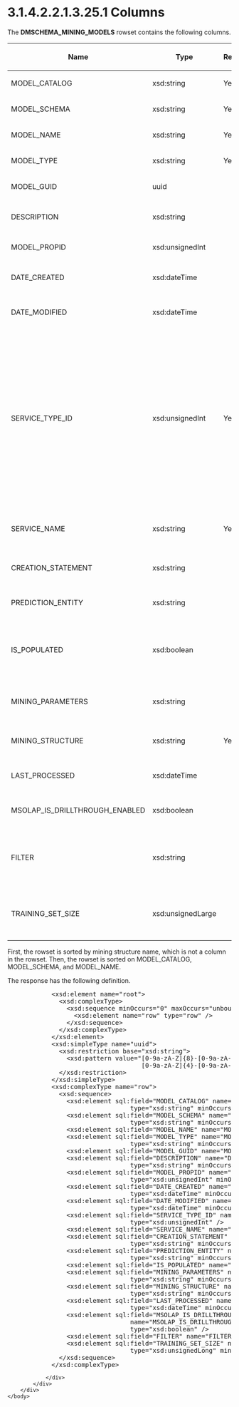 <html dir="LTR" xmlns:mshelp="http://msdn.microsoft.com/mshelp" xmlns:ddue="http://ddue.schemas.microsoft.com/authoring/2003/5" xmlns:xlink="http://www.w3.org/1999/xlink" xmlns:tool="http://www.microsoft.com/tooltip">
    <head>
        <meta http-equiv="Content-Type" content="text/html; CHARSET=utf-8"></meta>
        <meta name="save" content="history"></meta>
        <title>3.1.4.2.2.1.3.25.1 Columns</title>
        <xml>
            <mshelp:toctitle title="3.1.4.2.2.1.3.25.1 Columns"></mshelp:toctitle>
            <mshelp:rltitle title="[MS-SSAS]: Columns"></mshelp:rltitle>
            <mshelp:keyword index="A" term="d010f32c-a2f9-4c3b-a13d-f6d56695c1be"></mshelp:keyword>
            <mshelp:attr name="DCSext.ContentType" value="open specification"></mshelp:attr>
            <mshelp:attr name="AssetID" value="d010f32c-a2f9-4c3b-a13d-f6d56695c1be"></mshelp:attr>
            <mshelp:attr name="TopicType" value="kbRef"></mshelp:attr>
            <mshelp:attr name="DCSext.Title" value="[MS-SSAS]: Columns" />
        </xml>
    </head>
    <body>
        <div id="header">
            <h1 class="heading">3.1.4.2.2.1.3.25.1 Columns</h1>
        </div>
        <div id="mainSection">
            <div id="mainBody">
                <div id="allHistory" class="saveHistory"></div>
                <div id="sectionSection0" class="section" name="collapseableSection">
                    

<p>The <b>DMSCHEMA_MINING_MODELS</b> rowset contains the
following columns.</p>

<table>
 <thead>
  <tr>
   <th>
   <p>Name</p>
   </th>
   <th>
   <p>Type</p>
   </th>
   <th>
   <p>Restriction</p>
   </th>
   <th>
   <p>Description</p>
   </th>
  </tr>
 </thead>
 <tr>
  <td>
  <p>MODEL_CATALOG</p>
  </td>
  <td>
  <p>xsd:string</p>
  </td>
  <td>
  <p>Yes</p>
  </td>
  <td>
  <p>The catalog name.</p>
  </td>
 </tr>
 <tr>
  <td>
  <p>MODEL_SCHEMA</p>
  </td>
  <td>
  <p>xsd:string</p>
  </td>
  <td>
  <p>Yes</p>
  </td>
  <td>
  <p>The unqualified schema name.<a id="Appendix_A_Target_247"></a><a href="b9ac4859-2662-44ca-b131-9addd8b953dc.htm#Appendix_A_247" aria-label="Product behavior note 247">&lt;247&gt;</a></p>
  </td>
 </tr>
 <tr>
  <td>
  <p>MODEL_NAME</p>
  </td>
  <td>
  <p>xsd:string</p>
  </td>
  <td>
  <p>Yes</p>
  </td>
  <td>
  <p>The mining model name.</p>
  </td>
 </tr>
 <tr>
  <td>
  <p>MODEL_TYPE</p>
  </td>
  <td>
  <p>xsd:string</p>
  </td>
  <td>
  <p>Yes</p>
  </td>
  <td>
  <p>The model type.<a id="Appendix_A_Target_248"></a><a href="b9ac4859-2662-44ca-b131-9addd8b953dc.htm#Appendix_A_248" aria-label="Product behavior note 248">&lt;248&gt;</a></p>
  </td>
 </tr>
 <tr>
  <td>
  <p>MODEL_GUID</p>
  </td>
  <td>
  <p>uuid</p>
  </td>
  <td>
  <p> </p>
  </td>
  <td>
  <p>The GUID of the model.</p>
  </td>
 </tr>
 <tr>
  <td>
  <p>DESCRIPTION</p>
  </td>
  <td>
  <p>xsd:string</p>
  </td>
  <td>
  <p> </p>
  </td>
  <td>
  <p>The human-readable description of the model.</p>
  </td>
 </tr>
 <tr>
  <td>
  <p>MODEL_PROPID</p>
  </td>
  <td>
  <p>xsd:unsignedInt</p>
  </td>
  <td>
  <p> </p>
  </td>
  <td>
  <p>The property ID of the model.</p>
  </td>
 </tr>
 <tr>
  <td>
  <p>DATE_CREATED</p>
  </td>
  <td>
  <p>xsd:dateTime</p>
  </td>
  <td>
  <p> </p>
  </td>
  <td>
  <p>The date on which the model was created.</p>
  </td>
 </tr>
 <tr>
  <td>
  <p>DATE_MODIFIED</p>
  </td>
  <td>
  <p>xsd:dateTime</p>
  </td>
  <td>
  <p> </p>
  </td>
  <td>
  <p>The date on which the model definition was last
  modified.</p>
  </td>
 </tr>
 <tr>
  <td>
  <p>SERVICE_TYPE_ID</p>
  </td>
  <td>
  <p>xsd:unsignedInt</p>
  </td>
  <td>
  <p>Yes</p>
  </td>
  <td>
  <p>An enumeration that identifies the type of data mining
  algorithm that is used by the model. This type can be one of the following
  values:</p>
  <ul><li><p><span><span>  
  </span></span><span>DM_SERVICETYPE_CLASSIFICATION
  (0x1)</span></p>
  </li><li><p><span><span>  
  </span></span><span>DM_SERVICETYPE_ CLUSTERING (0x2)</span></p>
  </li><li><p><span><span>  
  </span></span><span>DM_SERVICETYPE_ ASSOCIATION (0x4)</span></p>
  </li><li><p><span><span>  
  </span></span><span>DM_SERVICETYPE_ DENSITY_ESTIMATE
  (0x8)</span></p>
  </li><li><p><span><span>  
  </span></span><span>DM_SERVICETYPE_SEQUENCE (0x10)</span></p>
  </li></ul></td>
 </tr>
 <tr>
  <td>
  <p>SERVICE_NAME</p>
  </td>
  <td>
  <p>xsd:string</p>
  </td>
  <td>
  <p>Yes</p>
  </td>
  <td>
  <p>The server-specific name for the data mining algorithm
  that is used by the model.</p>
  </td>
 </tr>
 <tr>
  <td>
  <p>CREATION_STATEMENT</p>
  </td>
  <td>
  <p>xsd:string</p>
  </td>
  <td>
  <p> </p>
  </td>
  <td>
  <p>The statement that was used to create the mining
  model.</p>
  </td>
 </tr>
 <tr>
  <td>
  <p>PREDICTION_ENTITY</p>
  </td>
  <td>
  <p>xsd:string</p>
  </td>
  <td>
  <p> </p>
  </td>
  <td>
  <p>A comma-delimited list that indicates which mining
  columns can be predicted.</p>
  </td>
 </tr>
 <tr>
  <td>
  <p>IS_POPULATED</p>
  </td>
  <td>
  <p>xsd:boolean</p>
  </td>
  <td>
  <p> </p>
  </td>
  <td>
  <p> Indicates whether the model is populated.</p>
  <p>The value is true if the model is populated;
  otherwise, false.</p>
  </td>
 </tr>
 <tr>
  <td>
  <p>MINING_PARAMETERS</p>
  </td>
  <td>
  <p>xsd:string</p>
  </td>
  <td>
  <p> </p>
  </td>
  <td>
  <p>A comma-delimited list of the parameters that were
  used when the model was created.</p>
  </td>
 </tr>
 <tr>
  <td>
  <p>MINING_STRUCTURE</p>
  </td>
  <td>
  <p>xsd:string</p>
  </td>
  <td>
  <p>Yes</p>
  </td>
  <td>
  <p>The ID of the mining structure on which the model is
  based.</p>
  </td>
 </tr>
 <tr>
  <td>
  <p>LAST_PROCESSED</p>
  </td>
  <td>
  <p>xsd:dateTime</p>
  </td>
  <td>
  <p> </p>
  </td>
  <td>
  <p>The date when the model was last processed.</p>
  </td>
 </tr>
 <tr>
  <td>
  <p>MSOLAP_IS_DRILLTHROUGH_ENABLED</p>
  </td>
  <td>
  <p>xsd:boolean</p>
  </td>
  <td>
  <p> </p>
  </td>
  <td>
  <p>When true, indicates that the model supports
  drillthrough; otherwise false.</p>
  </td>
 </tr>
 <tr>
  <td>
  <p>FILTER</p>
  </td>
  <td>
  <p>xsd:string</p>
  </td>
  <td>
  <p> </p>
  </td>
  <td>
  <p>The filter expression that is associated with the
  mining model.</p>
  <p>NULL or empty string indicates that no filter is
  applied.</p>
  </td>
 </tr>
 <tr>
  <td>
  <p>TRAINING_SET_SIZE</p>
  </td>
  <td>
  <p>xsd:unsignedLarge</p>
  </td>
  <td>
  <p> </p>
  </td>
  <td>
  <p>The number of cases that are contained in the mining
  model training set after the structure has been processed and any filters
  have been applied to the model.</p>
  </td>
 </tr>
</table>

<p>First, the rowset is sorted by mining structure name, which
is not a column in the rowset. Then, the rowset is sorted on MODEL_CATALOG,
MODEL_SCHEMA, and MODEL_NAME.</p>

<p>The response has the following definition.</p>

<dl>
<dd>
<div><pre>       &lt;xsd:element name=&quot;root&quot;&gt;
         &lt;xsd:complexType&gt;
           &lt;xsd:sequence minOccurs=&quot;0&quot; maxOccurs=&quot;unbounded&quot;&gt;
             &lt;xsd:element name=&quot;row&quot; type=&quot;row&quot; /&gt;
           &lt;/xsd:sequence&gt;
         &lt;/xsd:complexType&gt;
       &lt;/xsd:element&gt;
       &lt;xsd:simpleType name=&quot;uuid&quot;&gt;
         &lt;xsd:restriction base=&quot;xsd:string&quot;&gt;
           &lt;xsd:pattern value=&quot;[0-9a-zA-Z]{8}-[0-9a-zA-Z]{4}-[0-9a-zA-Z]{4}-
                               [0-9a-zA-Z]{4}-[0-9a-zA-Z]{12}&quot; /&gt;
         &lt;/xsd:restriction&gt;
       &lt;/xsd:simpleType&gt;
       &lt;xsd:complexType name=&quot;row&quot;&gt;
         &lt;xsd:sequence&gt;
           &lt;xsd:element sql:field=&quot;MODEL_CATALOG&quot; name=&quot;MODEL_CATALOG&quot; 
                            type=&quot;xsd:string&quot; minOccurs=&quot;0&quot; /&gt;
           &lt;xsd:element sql:field=&quot;MODEL_SCHEMA&quot; name=&quot;MODEL_SCHEMA&quot; 
                            type=&quot;xsd:string&quot; minOccurs=&quot;0&quot; /&gt;
           &lt;xsd:element sql:field=&quot;MODEL_NAME&quot; name=&quot;MODEL_NAME&quot; type=&quot;xsd:string&quot; /&gt;
           &lt;xsd:element sql:field=&quot;MODEL_TYPE&quot; name=&quot;MODEL_TYPE&quot; 
                            type=&quot;xsd:string&quot; minOccurs=&quot;0&quot; /&gt;
           &lt;xsd:element sql:field=&quot;MODEL_GUID&quot; name=&quot;MODEL_GUID&quot; type=&quot;uuid&quot; minOccurs=&quot;0&quot; /&gt;
           &lt;xsd:element sql:field=&quot;DESCRIPTION&quot; name=&quot;DESCRIPTION&quot; 
                            type=&quot;xsd:string&quot; minOccurs=&quot;0&quot; /&gt;
           &lt;xsd:element sql:field=&quot;MODEL_PROPID&quot; name=&quot;MODEL_PROPID&quot; 
                            type=&quot;xsd:unsignedInt&quot; minOccurs=&quot;0&quot; /&gt;
           &lt;xsd:element sql:field=&quot;DATE_CREATED&quot; name=&quot;DATE_CREATED&quot; 
                            type=&quot;xsd:dateTime&quot; minOccurs=&quot;0&quot; /&gt;
           &lt;xsd:element sql:field=&quot;DATE_MODIFIED&quot; name=&quot;DATE_MODIFIED&quot; 
                            type=&quot;xsd:dateTime&quot; minOccurs=&quot;0&quot; /&gt;
           &lt;xsd:element sql:field=&quot;SERVICE_TYPE_ID&quot; name=&quot;SERVICE_TYPE_ID&quot; 
                            type=&quot;xsd:unsignedInt&quot; /&gt;
           &lt;xsd:element sql:field=&quot;SERVICE_NAME&quot; name=&quot;SERVICE_NAME&quot; type=&quot;xsd:string&quot; /&gt;
           &lt;xsd:element sql:field=&quot;CREATION_STATEMENT&quot; name=&quot;CREATION_STATEMENT&quot; 
                            type=&quot;xsd:string&quot; minOccurs=&quot;0&quot; /&gt;
           &lt;xsd:element sql:field=&quot;PREDICTION_ENTITY&quot; name=&quot;PREDICTION_ENTITY&quot; 
                            type=&quot;xsd:string&quot; minOccurs=&quot;0&quot; /&gt;
           &lt;xsd:element sql:field=&quot;IS_POPULATED&quot; name=&quot;IS_POPULATED&quot; type=&quot;xsd:boolean&quot; /&gt;
           &lt;xsd:element sql:field=&quot;MINING_PARAMETERS&quot; name=&quot;MINING_PARAMETERS&quot; 
                            type=&quot;xsd:string&quot; minOccurs=&quot;0&quot; /&gt;
           &lt;xsd:element sql:field=&quot;MINING_STRUCTURE&quot; name=&quot;MINING_STRUCTURE&quot; 
                            type=&quot;xsd:string&quot; minOccurs=&quot;0&quot; /&gt;
           &lt;xsd:element sql:field=&quot;LAST_PROCESSED&quot; name=&quot;LAST_PROCESSED&quot; 
                            type=&quot;xsd:dateTime&quot; minOccurs=&quot;0&quot; /&gt;
           &lt;xsd:element sql:field=&quot;MSOLAP_IS_DRILLTHROUGH_ENABLED&quot; 
                            name=&quot;MSOLAP_IS_DRILLTHROUGH_ENABLED&quot; 
                            type=&quot;xsd:boolean&quot; /&gt;
           &lt;xsd:element sql:field=&quot;FILTER&quot; name=&quot;FILTER&quot; type=&quot;xsd:string&quot; minOccurs=&quot;0&quot; /&gt;
           &lt;xsd:element sql:field=&quot;TRAINING_SET_SIZE&quot; name=&quot;TRAINING_SET_SIZE&quot; 
                            type=&quot;xsd:unsignedLong&quot; minOccurs=&quot;0&quot; /&gt;
         &lt;/xsd:sequence&gt;
       &lt;/xsd:complexType&gt;
</pre></div>
</dd></dl>


                </div>
            </div>
        </div>
    </body>
</html>